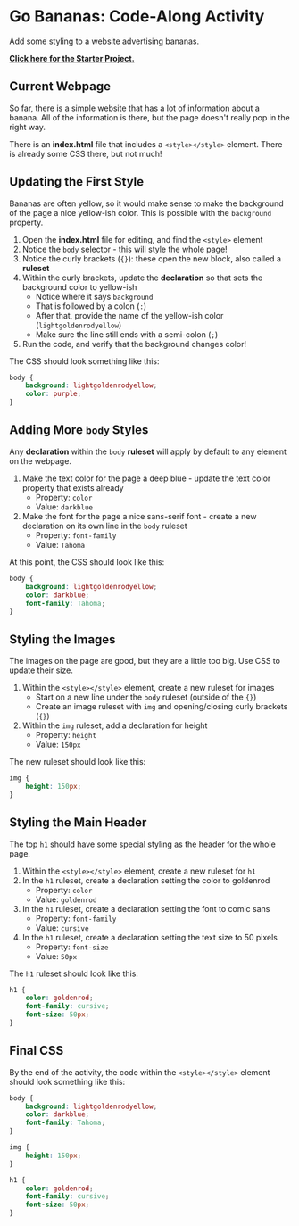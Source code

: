 # Go Bananas: Code-Along Activity
Add some styling to a website advertising bananas.

**[Click here for the Starter Project.](https://vscodeedu.com/x3SZcbKeUy2zxO4Uoy28)**

## Current Webpage
So far, there is a simple website that has a lot of information about a banana. All of the information is there, but the page doesn't really pop in the right way.

There is an **index.html** file that includes a `<style></style>` element. There is already some CSS there, but not much!

## Updating the First Style
Bananas are often yellow, so it would make sense to make the background of the page a nice yellow-ish color. This is possible with the `background` property.

1. Open the **index.html** file for editing, and find the `<style>` element
1. Notice the `body` selector - this will style the whole page!
1. Notice the curly brackets (`{}`): these open the new block, also called a **ruleset**
1. Within the curly brackets, update the **declaration** so that sets the background color to yellow-ish
    - Notice where it says `background`
    - That is followed by a colon (`:`)
    - After that, provide the name of the yellow-ish color (`lightgoldenrodyellow`)
    - Make sure the line still ends with a semi-colon (`;`)
1. Run the code, and verify that the background changes color!

The CSS should look something like this:

```css
body {
    background: lightgoldenrodyellow;
    color: purple;
}
```

## Adding More `body` Styles
Any **declaration** within the `body` **ruleset** will apply by default to any element on the webpage.

1. Make the text color for the page a deep blue - update the text color property that exists already
	- Property: `color`
	- Value: `darkblue`
1. Make the font for the page a nice sans-serif font - create a new declaration on its own line in the `body` ruleset
	- Property: `font-family`
	- Value: `Tahoma`

At this point, the CSS should look like this:

```css
body {
    background: lightgoldenrodyellow;
    color: darkblue;
    font-family: Tahoma;
}
```

## Styling the Images
The images on the page are good, but they are a little too big. Use CSS to update their size.

1. Within the `<style></style>` element, create a new ruleset for images
	- Start on a new line under the `body` ruleset (outside of the `{}`)
	- Create an image ruleset with `img` and opening/closing curly brackets (`{}`)
1. Within the `img` ruleset, add a declaration for height
	- Property: `height`
	- Value: `150px`

The new ruleset should look like this:

```css
img {
    height: 150px;
}
```

## Styling the Main Header
The top `h1` should have some special styling as the header for the whole page.

1. Within the `<style></style>` element, create a new ruleset for `h1`
1. In the `h1` ruleset, create a declaration setting the color to goldenrod
	- Property: `color`
	- Value: `goldenrod`
1. In the `h1` ruleset, create a declaration setting the font to comic sans
	- Property: `font-family`
	- Value: `cursive`
1. In the `h1` ruleset, create a declaration setting the text size to 50 pixels
	- Property: `font-size`
	- Value: `50px`

The `h1` ruleset should look like this:

```css
h1 {
    color: goldenrod;
    font-family: cursive;
    font-size: 50px;
}
```

## Final CSS
By the end of the activity, the code within the `<style></style>` element should look something like this:

```css
body {
    background: lightgoldenrodyellow;
    color: darkblue;
    font-family: Tahoma;
}

img {
    height: 150px;
}

h1 {
    color: goldenrod;
    font-family: cursive;
    font-size: 50px;
}
```

